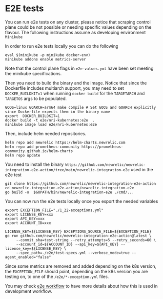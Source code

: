 # E2E tests
You can run e2e tests on any cluster, please notice that scraping control plane could be not possible or needing 
specific values depending on the flavour. The following instructions assume as developing environment `Minikube`


In order to run e2e tests locally you can do the following
```shell
eval $(minikube -p minikube docker-env)
minikube addons enable metrics-server
```

Note that the control plane flags in `e2e-values.yml` have been set meeting the minikube specifications. 

Then you need to build the binary and the image. Notice that  since the Dockerfile includes multiarch
support, you may need to set `DOCKER_BUILDKIT=1` when running `docker build` for the `TARGETARCH`
and `TARGETOS` args to be populated.
```shell
GOOS=linux GOARCH=arm64 make compile # Set GOOS and GOARCH explicitly since Dockerfile expects them in the binary name
export  DOCKER_BUILDKIT=1
docker build -t e2e/nri-kubernetes:e2e  .
minikube image load e2e/nri-kubernetes:e2e
```

Then, include helm needed repositories.
```shell
helm repo add newrelic https://helm-charts.newrelic.com
helm repo add prometheus-community https://prometheus-community.github.io/helm-charts
helm repo update
```

You need to install the binary `https://github.com/newrelic/newrelic-integration-e2e-action/tree/main/newrelic-integration-e2e` used in the e2e test
```shell
git clone https://github.com/newrelic/newrelic-integration-e2e-action
cd newrelic-integration-e2e-action/newrelic-integration-e2e
go build -o  $GOPATH/bin/newrelic-integration-e2e ./cmd/...
```

You can now run the e2e tests locally once you export the needed variables
```shell
export EXCEPTION_FILE="./1_22-exceptions.yml"
export LICENSE_KEY=xxx
export API_KEY=xxx
export ACCOUNT_ID=xxx

LICENSE_KEY=${LICENSE_KEY} EXCEPTIONS_SOURCE_FILE=${EXCEPTION_FILE}  go run github.com/newrelic/newrelic-integration-e2e-action@latest \
     --commit_sha=test-string --retry_attempts=5 --retry_seconds=60 \
	 --account_id=${ACCOUNT_ID} --api_key=${API_KEY} --license_key=${LICENSE_KEY} \
	 --spec_path=./e2e/test-specs.yml --verbose_mode=true --agent_enabled="false"
```

Since some metrics are removed and added depending on the k8s version, the `EXCEPTION_FILE` should point, depending on the k8s version you are testing on, to one of the `/e2e/*-exception.yml` files.

You may check [e2e workflow](../.github/workflows/e2e.yaml) to have more details about how this is used in development workflow.
